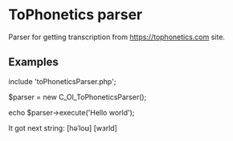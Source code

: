 # ToPhonetics parser
Parser for getting transcription from https://tophonetics.com site.

## Examples
include 'toPhoneticsParser.php';

$parser = new C_Ol_ToPhoneticsParser();

echo $parser->execute('Hello world');

It got next string:
[həˈloʊ] [wɜrld]

